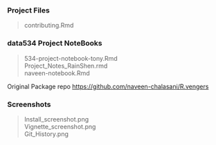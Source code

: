 ### Project Files
> contributing.Rmd

### data534 Project NoteBooks    
> 534-project-notebook-tony.Rmd     
> Project_Notes_RainShen.rmd    
> naveen-notebook.Rmd    

Original Package repo
https://github.com/naveen-chalasani/R.vengers

### Screenshots    
> Install_screenshot.png    
> Vignette_screenshot.png    
> Git_History.png
